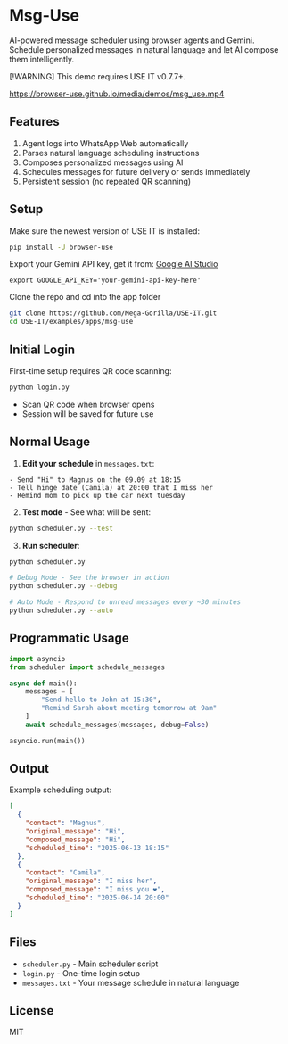 # Msg-Use

AI-powered message scheduler using browser agents and Gemini. Schedule personalized messages in natural language and let AI compose them intelligently.

[!WARNING]
This demo requires USE IT v0.7.7+.

https://browser-use.github.io/media/demos/msg_use.mp4

## Features

1. Agent logs into WhatsApp Web automatically
2. Parses natural language scheduling instructions
3. Composes personalized messages using AI
4. Schedules messages for future delivery or sends immediately
5. Persistent session (no repeated QR scanning)

## Setup

Make sure the newest version of USE IT is installed:
```bash
pip install -U browser-use
```

Export your Gemini API key, get it from: [Google AI Studio](https://makersuite.google.com/app/apikey)
```
export GOOGLE_API_KEY='your-gemini-api-key-here'
```

Clone the repo and cd into the app folder
```bash
git clone https://github.com/Mega-Gorilla/USE-IT.git
cd USE-IT/examples/apps/msg-use
```

## Initial Login

First-time setup requires QR code scanning:
```bash
python login.py
```
- Scan QR code when browser opens
- Session will be saved for future use

## Normal Usage

1. **Edit your schedule** in `messages.txt`:
```
- Send "Hi" to Magnus on the 09.09 at 18:15
- Tell hinge date (Camila) at 20:00 that I miss her
- Remind mom to pick up the car next tuesday
```

2. **Test mode** - See what will be sent:
```bash
python scheduler.py --test
```

3. **Run scheduler**:
```bash
python scheduler.py

# Debug Mode - See the browser in action
python scheduler.py --debug

# Auto Mode - Respond to unread messages every ~30 minutes
python scheduler.py --auto
```

## Programmatic Usage

```python
import asyncio
from scheduler import schedule_messages

async def main():
    messages = [
        "Send hello to John at 15:30",
        "Remind Sarah about meeting tomorrow at 9am"
    ]
    await schedule_messages(messages, debug=False)

asyncio.run(main())
```

## Output

Example scheduling output:
```json
[
  {
    "contact": "Magnus",
    "original_message": "Hi",
    "composed_message": "Hi",
    "scheduled_time": "2025-06-13 18:15"
  },
  {
    "contact": "Camila",
    "original_message": "I miss her",
    "composed_message": "I miss you ❤️",
    "scheduled_time": "2025-06-14 20:00"
  }
]
```

## Files

- `scheduler.py` - Main scheduler script
- `login.py` - One-time login setup  
- `messages.txt` - Your message schedule in natural language

## License

MIT

